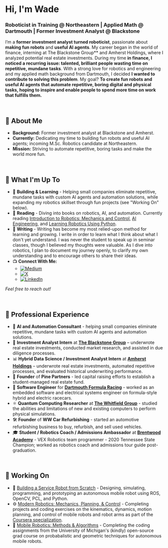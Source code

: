 # Hi, I'm Wade
### Roboticist in Training @ Northeastern | Applied Math @ Dartmouth | Former Investment Analyst @ Blackstone 

I’m a **former investment analyst turned roboticist**, passionate about **making fun robots** and **useful AI agents**. My career began in the world of finance, interning at The Blackstone Group** and Amherst Holdings, where I analyzed potential real estate investments. During my time **in finance, I noticed a recurring issue: talented, brilliant people wasting time on repetitive, mundane tasks**. With a strong love for robotics and engineering and my applied math background from Dartmouth, I decided **I wanted to contribute to solving this problem**. My goal? 
**To create fun robots and useful AI agents that automate repetitive, boring digital and physical tasks, hoping to inspire and enable people to spend more time on work that fulfills them.**

<br>

## 🚀 About Me
- **Background:** Former investment analyst at Blackstone and Amherst.
- **Currently:** Dedicating my time to building fun robots and useful AI agents; incoming M.Sc. Robotics candidate at Northeastern.
- **Mission:** Striving to automate repetitive, boring tasks and make the world more fun.

<br>

## 🌟 What I'm Up To

- 🌱 **Building & Learning** - Helping small companies eliminate repetitive, mundane tasks with custom AI agents and automation solutions, while expanding my robotics skillset through fun projects (see "Working On" below).
- 📖 **Reading** -  Diving into books on robotics, AI, and automation. Currently reading [Introduction to Robotics: Mechanics and Control](https://hades.mech.northwestern.edu/index.php/Modern_Robotics#Online_Courses), [AI Engineering](https://learning.oreilly.com/library/view/ai-engineering/9781098166298/), and [Learning Robotics Using Python](https://learning.oreilly.com/library/view/learning-robotics-using/9781783287536/).
- 📝 **Writing** - Writing has become my most relied-upon method for learning and growing. I write in order to learn what I think about what I don't yet understand. I was never the student to speak up in seminar classes, though I believed my thoughts were valuable. As I dive into robotics, I plan to document my journey openly, to clarify my own understanding and to encourage others to share their ideas.
- 📺 **Connect With Me:**
  - [![Medium](https://img.shields.io/static/v1?style=for-the-badge&message=Medium&color=12100E&logo=Medium&logoColor=FFFFFF&label=)](https://medium.com/@wadewilliams6)
  - [![X](https://img.shields.io/static/v1?style=for-the-badge&message=Twitter&color=1DA1F2&logo=Twitter&logoColor=FFFFFF&label=)](https://x.com/wade_williams1)
  - [![LinkedIn](https://img.shields.io/static/v1?style=for-the-badge&message=LinkedIn&color=0077B5&logo=LinkedIn&logoColor=FFFFFF&label=)](https://www.linkedin.com/in/wade-g-williams)

*Feel free to reach out!*

<br>

## 💼 Professional Experience
- 🤖 **AI and Automation Consultant** - helping small companies eliminate repetitive, mundane tasks with custom AI agents and automation solutions.
- 💼 **Investment Analyst Intern** at **[The Blackstone Group](https://www.blackstone.com/)** – underwrote real estate investments, conducted market research, and assisted in due diligence processes.
- 📊 **Hybrid Data Science / Investment Analyst Intern** at **[Amherst Holdings](https://www.amherst.com/)** – underwrote real estate investments, automated repetitive processes, and evaluated historical underwriting performance.
- 🏢 **Founder** of **Pine Partners** - led capital raising efforts to establish a student-managed real estate fund.
- 🚗 **Software Engineer** for **[Dartmouth Formula Racing](https://sites.dartmouth.edu/dfr/)** - worked as an embedded software and electrical systems engineer on formula-style hybrid and electric racecars.
- ⚛️ **Quantum Computing Researcher** at **[The Whitfield Group](https://jdwhitfield.com/)** - studied the abilities and limitations of new and existing computers to perform physical simulations.
- 🛠️ **Founder** of **WW Car Refurbishing** - started an automotive refurbishing business to buy, refurbish, and sell used vehicles.
- 🎓 **Student / Robotics Coach / Admissions Ambassador** at **[Brentwood Academy](https://www.ironeagles9364.com/)** - VEX Robotics team programmer - 2020 Tennessee State Champion; worked as robotics coach and admissions tour guide post-graduation.

<br>

## 🚀 Working On
- 🤖 [Building a Service Robot from Scratch](https://github.com/wadewilliamsw1234/building-a-service-robot-from-scratch) - Designing, simulating, programming, and prototyping an autonomous mobile robot using ROS, OpenCV, PCL, and Python. 
- ⚙️ [Modern Robotics: Mechanics, Planning, & Control](https://github.com/wadewilliamsw1234/modern-robotics/tree/main) - Completing projects and coding exercises on the kinematics, dynamics, motion planning, and control of mobile robots and robot arms as part of the [Coursera specialization](https://www.coursera.org/specializations/modernrobotics).
- 🚗 [Mobile Robotics: Methods & Algorithms](https://github.com/wadewilliamsw1234/mobile-robotics) - Completing the coding assignments from the University of Michigan's (kindly) open-source grad course on probabalistic and geometric techniques for autonomous mobile robots.

<br>
